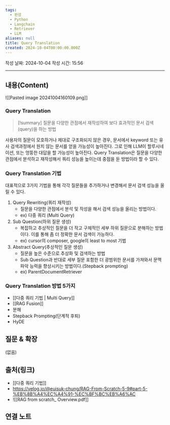 ```yaml
---
tags:
  - 완성
  - Python
  - Langchain
  - Retriever
  - LLM
aliases: null
title: Query Translation
created: 2024-10-04T00:00:00.000Z
---
```

작성 날짜: 2024-10-04
작성 시간: 15:56

----
## 내용(Content)

![[Pasted image 20241004160109.png]]

### Query Translation

>[!summary]
> 질문을 다양한 관점에서 재작성하여 보다 효과적인 문서 검색(query)을 하는 방법

사용자의 질문이 모호하거나 제대로 구조화되지 않은 경우, 문서에서 keyword 또는 유사 검색과정에서 원치 않는 문서를 얻을 가능성이 높아진다. 그로 인해 LLM이 할루시네이션, 또는 엉뚱한 대답을 할 가능성이 높아진다. Query Translation은 질문을 다양한 관점에서 분석하고 재작성해서 쿼리 성능을 높이는데 중점을 둔 방법이라 할 수 있다.

### Query Translation 기법

대표적으로 3가지 기법을 통해 각각 질문들을 추가하거나 변경해서 문서 검색 성능을 올릴 수 있다.

1. Query Rewriting(쿼리 재작성)
	- 질문을 다양한 관점에서 분석 및 작성을 해서 검색 성능을 올리는 방법이다. 
	- ex) 다중 쿼리 (Multi Query)
2. Sub Question(하위 질문 생성)
	- 복잡하고 추상적인 질문을 더 작고 구체적인 세부 하위 질문으로 분해하는 방법이다. 이를 통해 좀 더 정확한 문서 검색이 가능하다.
	- ex) cursor의 composer, google의 least to most 기법
3. Abstract Query(추상적인 질문 생성)
	- 질문을 높은 수준으로 추상화 및 검색하는 방법
	- Sub Question과 반대로 세부 질문 포함한 더 광범위한 문서를 가져와서 문맥 파악 능력을 향상시키는 방법이다.(Stepback prompting)
	- ex) ParentDocumentRetriever

### Query Translation 방법 5가지

- [[다중 쿼리 기법 | Multi Query]]
- [[RAG Fusion]]
- 분해
- Stepback Prompting(단계적 후퇴)
- HyDE

## 질문 & 확장

(없음)

## 출처(링크)

- [[다중 쿼리 기법]]
- https://velog.io/@euisuk-chung/RAG-From-Scratch-5-9#part-5-%EB%8B%A4%EC%A4%91-%EC%BF%BC%EB%A6%AC
- ![[RAG from scratch_ Overview.pdf]]

## 연결 노트










